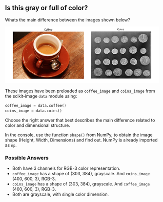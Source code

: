 ## Is this gray or full of color?

Whats the main difference between the images shown below?

![Image of coffee next to coins image](coffeandcoins.png)

These images have been preloaded as `coffee_image` and `coins_image` from the scikit-image `data` module using:

```python
coffee_image = data.coffee()
coins_image = data.coins()
```

Choose the right answer that best describes the main difference related to color and dimensional structure.

In the console, use the function `shape()` from NumPy, to obtain the image shape (Height, Width, Dimensions) and find out. NumPy is already imported as `np`.


### Possible Answers

- Both have 3 channels for RGB-3 color representation.
- `coffee_image` has a shape of (303, 384), grayscale. And `coins_image` (400, 600, 3), RGB-3.
- `coins_image` has a shape of (303, 384), grayscale. And `coffee_image` (400, 600, 3), RGB-3.
- Both are grayscale, with single color dimension.
